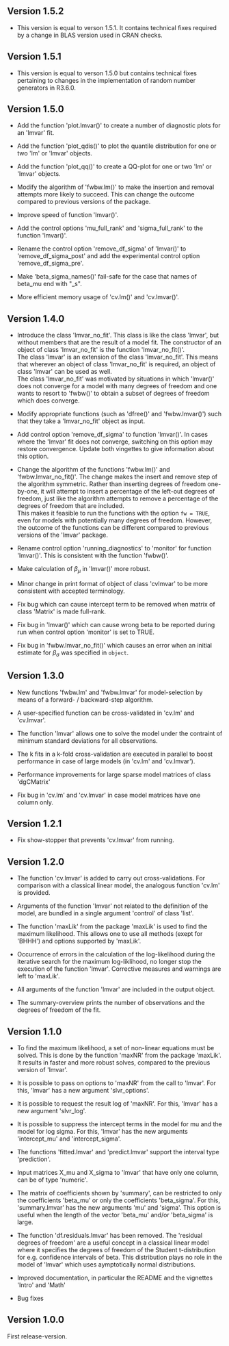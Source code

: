 Version 1.5.2
-------------

* This version is equal to verson 1.5.1. It contains technical fixes required by a change in BLAS version used in CRAN checks.

Version 1.5.1
-------------

* This version is equal to verson 1.5.0 but contains technical fixes pertaining to changes in the implementation of
random number generators in R3.6.0.

Version 1.5.0
-------------

* Add the function 'plot.lmvar()' to create a number of diagnostic plots for an 'lmvar' fit.

* Add the function 'plot_qdis()' to plot the quantile distribution for one or two 'lm' or 'lmvar' objects.

* Add the function 'plot_qq()' to create a QQ-plot for one or two 'lm' or 'lmvar' objects.

* Modify the algorithm of 'fwbw.lm()' to make the insertion and removal attempts more likely to succeed. This can change the outcome compared to previous versions of the package.  

* Improve speed of function 'lmvar()'.

* Add the control options 'mu_full_rank' and 'sigma_full_rank' to the function 'lmvar()'.

* Rename the control option 'remove_df_sigma' of 'lmvar()' to 'remove_df_sigma_post' and add the experimental control
option 'remove_df_sigma_pre'.

* Make 'beta_sigma_names()' fail-safe for the case that names of beta_mu end with "_s".

* More efficient memory usage of 'cv.lm()' and 'cv.lmvar()'.

Version 1.4.0
-------------

* Introduce the class 'lmvar_no_fit'. This class is like the class 'lmvar', but without members that
are the result of a model fit. The constructor of an object of class 'lmvar_no_fit' is the function 'lmvar_no_fit()'.  
  The class 'lmvar' is an extension of the class 'lmvar_no_fit'. This means that wherever an object of class 'lmvar_no_fit' is required, an object of class 'lmvar' can be used as well.   
  The class 'lmvar_no_fit' was motivated by situations in which 'lmvar()' does not converge for a model with many degrees of freedom
and one wants to resort to 'fwbw()' to obtain a subset of degrees of freedom which does converge.  

* Modify appropriate functions (such as 'dfree()' and 'fwbw.lmvar()') such that they take a 'lmvar_no_fit' object as input.

* Add control option 'remove_df_sigma' to function 'lmvar()'. In cases where the 'lmvar' fit does not converge, switching on this option
may restore convergence. Update both vingettes to give information about this option. 

* Change the algorithm of the functions 'fwbw.lm()' and 'fwbw.lmvar_no_fit()'. The change makes the insert and remove step of the algorithm symmetric. Rather than inserting degrees of freedom one-by-one, it will attempt to insert a percentage of the left-out degrees of freedom, just like the algorithm attempts to remove a percentage of the degrees of freedom that are included.  
  This makes it feasible to run the functions with the option `fw = TRUE`, even for models with potentially many degrees of freedom. However, the outcome of the functions can be different compared to previous versions of the 'lmvar' package.

* Rename control option 'running_diagnostics' to 'monitor' for function 'lmvar()'. This is consistent with the function 'fwbw()'. 

* Make calculation of $\beta_\mu$ in 'lmvar()' more robust.
 
* Minor change in print format of object of class 'cvlmvar' to be more consistent with accepted terminology.

* Fix bug which can cause intercept term to be removed when matrix of class 'Matrix' is made full-rank. 

* Fix bug in 'lmvar()' which can cause wrong beta to be reported during run when control option 'monitor' is set to TRUE.

* Fix bug in 'fwbw.lmvar_no_fit()' which causes an error when an initial estimate for $\beta_\sigma$ was specified in `object`.

Version 1.3.0
-------------

* New functions 'fwbw.lm' and 'fwbw.lmvar' for model-selection by means of a forward- / backward-step algorithm. 

* A user-specified function can be cross-validated in 'cv.lm' and 'cv.lmvar'.

* The function 'lmvar' allows one to solve the model under the contraint of minimum standard deviations for all
observations.

* The k fits in a k-fold cross-validation are executed in parallel to boost performance in case of large models (in 'cv.lm' and 'cv.lmvar').

* Performance improvements for large sparse model matrices of class 'dgCMatrix'

* Fix bug in 'cv.lm' and 'cv.lmvar' in case model matrices have one column only.

Version 1.2.1
-------------

* Fix show-stopper that prevents 'cv.lmvar' from running.

Version 1.2.0
-------------

* The function 'cv.lmvar' is added to carry out cross-validations. For comparison with a classical linear model, 
the analogous function 'cv.lm' is provided. 

* Arguments of the function 'lmvar' not related to the definition of the model, are bundled in a single argument 'control' of class 'list'.

* The function 'maxLik' from the package 'maxLik' is used to find the maximum likelihood. This allows one to use all methods (exept for 'BHHH') and options supported by 'maxLik'. 

* Occurrence of errors in the calculation of the log-likelihood during the iterative search for the maximum log-liklihood, no longer stop the execution of the function 'lmvar'. Corrective measures and warnings are left to 'maxLik'.

* All arguments of the function 'lmvar' are included in the output object.

* The summary-overview prints the number of observations and the degrees of freedom of the fit.


Version 1.1.0
-------------

* To find the maximum likelihood, a set of non-linear equations must be solved. This is done by the function 'maxNR' from the package 'maxLik'. It results in faster and more robust solves, compared to the previous version of 'lmvar'. 

* It is possible to pass on options to 'maxNR' from the call to 'lmvar'. For this, 'lmvar' has a new argument 'slvr_options'.

* It is possible to request the result log of 'maxNR'. For this, 'lmvar' has a new argument 'slvr_log'.

* It is possible to suppress the intercept terms in the model for mu and the model for log sigma. For this, 'lmvar' has the new arguments 'intercept_mu' and 'intercept_sigma'.

* The functions 'fitted.lmvar' and 'predict.lmvar' support the interval type 'prediction'.

* Input matrices X_mu and X_sigma to 'lmvar' that have only one column, can be of type 'numeric'.

* The matrix of coefficients shown by 'summary', can be restricted to only the coefficients 'beta_mu' or only the coefficients 'beta_sigma'. For this, 'summary.lmvar' has the new arguments 'mu' and 'sigma'. This option is useful when the length of the vector 'beta_mu' and/or 'beta_sigma' is large.

* The function 'df.residuals.lmvar' has been removed. The 'residual degrees of freedom' are a useful concept in a classical linear model where it specifies the degrees of freedom of the Student t-distribution for e.g. confidence intervals of beta. This distribution plays no role in the model of 'lmvar' which uses aymptotically normal distributions.

* Improved documentation, in particular the README and the vignettes 'Intro' and 'Math'

* Bug fixes

Version 1.0.0
-------------

First release-version.

